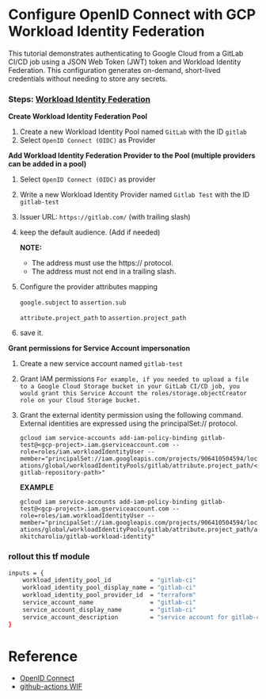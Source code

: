 # Configure OpenID Connect with GCP Workload Identity Federation

This tutorial demonstrates authenticating to Google Cloud from a GitLab CI/CD job using a JSON Web Token (JWT) token and Workload Identity Federation. This configuration generates on-demand, short-lived credentials without needing to store any secrets.

### Steps: [Workload Identity Federation](https://console.cloud.google.com/iam-admin/workload-identity-pools)

**Create Workload Identity Federation Pool**
1. Create a new Workload Identity Pool named `GitLab` with the ID `gitlab`
2. Select `OpenID Connect (OIDC)` as Provider

**Add Workload Identity Federation Provider to the Pool (multiple providers can be added in a pool)**
1. Select `OpenID Connect (OIDC)` as provider
2. Write a new Workload Identity Provider named `Gitlab Test` with the ID `gitlab-test`
3. Issuer URL: `https://gitlab.com/` (with trailing slash)
3. keep the default audience. (Add if needed)
  
    **NOTE:**
    * The address must use the https:// protocol.
    * The address must not end in a trailing slash.
4. Configure the provider attributes mapping
    
    `google.subject` to `assertion.sub` 

    `attribute.project_path` to `assertion.project_path` 
5. save it.

**Grant permissions for Service Account impersonation**
1. Create a new service account named `gitlab-test`
2. Grant IAM permissions
    `For example, if you needed to upload a file to a Google Cloud Storage bucket in your GitLab CI/CD job, you would grant this Service Account the roles/storage.objectCreator role on your Cloud Storage bucket.`
3. Grant the external identity permission using the following command. External identities are expressed using the principalSet:// protocol.

    `gcloud iam service-accounts add-iam-policy-binding gitlab-test@<gcp-project>.iam.gserviceaccount.com --role=roles/iam.workloadIdentityUser --member="principalSet://iam.googleapis.com/projects/906410504594/locations/global/workloadIdentityPools/gitlab/attribute.project_path/<gitlab-repository-path>"`

    **EXAMPLE**

    `gcloud iam service-accounts add-iam-policy-binding gitlab-test@<gcp-project>.iam.gserviceaccount.com --role=roles/iam.workloadIdentityUser --member="principalSet://iam.googleapis.com/projects/906410504594/locations/global/workloadIdentityPools/gitlab/attribute.project_path/ankitcharolia/gitlab-workload-identity"`

### rollout this tf module
```bash
inputs = {
    workload_identity_pool_id           = "gitlab-ci"
    workload_identity_pool_display_name = "gitlab-ci"
    workload_identity_pool_provider_id  = "terraform"
    service_account_name                = "gitlab-ci"
    service_account_display_name        = "gitlab-ci"
    service_account_description         = "service account for gitlab-ci"
}
```

# Reference
* [OpenID Connect](https://gitlab.com/guided-explorations/gcp/configure-openid-connect-in-gcp)
* [github-actions WIF](https://nakamasato.medium.com/setup-github-actions-and-terraform-for-a-new-gcp-project-b740f561107)
